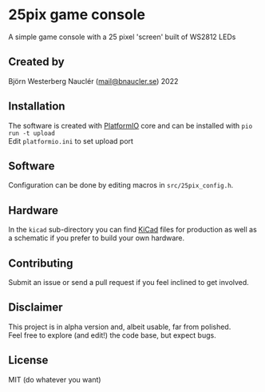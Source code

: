 
# 25pix game console
A simple game console with a 25 pixel 'screen' built of WS2812 LEDs

## Created by
Björn Westerberg Nauclér (mail@bnaucler.se) 2022

## Installation
The software is created with [PlatformIO](https://platformio.org) core and can be installed with `pio run -t upload`  
Edit `platformio.ini` to set upload port

## Software
Configuration can be done by editing macros in `src/25pix_config.h`.  

## Hardware
In the `kicad` sub-directory you can find [KiCad](https://kicad.org) files for production as well as a schematic if you prefer to build your own hardware.

## Contributing
Submit an issue or send a pull request if you feel inclined to get involved.

## Disclaimer
This project is in alpha version and, albeit usable, far from polished.  
Feel free to explore (and edit!) the code base, but expect bugs.

## License
MIT (do whatever you want)

